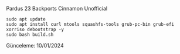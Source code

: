Pardus 23 Backports Cinnamon Unofficial

```
sudo apt update
sudo apt install curl mtools squashfs-tools grub-pc-bin grub-efi xorriso debootstrap -y
sudo bash build.sh
```

Günceleme: 10/01/2024
